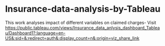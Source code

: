 # Insurance-data-analysis-by-Tableau
This work analyses impact of different variables on claimed charges- Visit
https://public.tableau.com/views/Insurance_data_anlysis_dashboard_Tableau/Dashboard1?:language=en-US&:sid=&:redirect=auth&:display_count=n&:origin=viz_share_link
